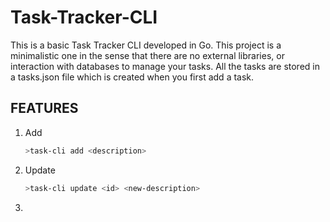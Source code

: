 # Task-Tracker-CLI
This is a basic Task Tracker CLI developed in Go. This project is a minimalistic one in the sense that there are no external libraries, or interaction with databases to manage your tasks. All the tasks are stored in a tasks.json file which is created when you first add a task.

## FEATURES
1. Add
   ```bash
   >task-cli add <description>
   ```
2. Update
   ```bash
   >task-cli update <id> <new-description>
4. 

